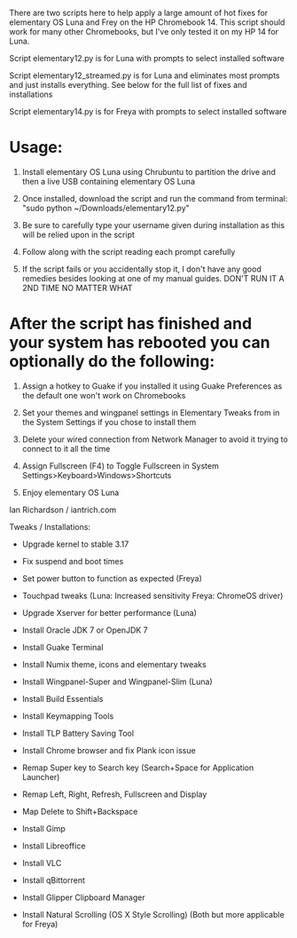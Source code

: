 There are two scripts here to help apply a large amount of hot fixes for elementary OS Luna and Frey on the HP Chromebook 14. This script should work for many other Chromebooks, but I've only tested it on my HP 14 for Luna.

Script elementary12.py is for Luna with prompts to select installed software

Script elementary12_streamed.py is for Luna and eliminates most prompts and just installs everything. See below for the full list of fixes and installations

Script elementary14.py is for Freya with prompts to select installed software

# Usage: #
1. Install elementary OS Luna using Chrubuntu to partition the drive and then a live USB containing elementary OS Luna

2. Once installed, download the script and run the command from terminal: "sudo python ~/Downloads/elementary12.py"

3. Be sure to carefully type your username given during installation as this will be relied upon in the script

4. Follow along with the script reading each prompt carefully

5. If the script fails or you accidentally stop it, I don't have any good remedies besides looking at one of my manual guides. DON'T RUN IT A 2ND TIME NO MATTER WHAT

# After the script has finished and your system has rebooted you can optionally do the following: #

1. Assign a hotkey to Guake if you installed it using Guake Preferences as the default one won't work on Chromebooks

2. Set your themes and wingpanel settings in Elementary Tweaks from in the System Settings if you chose to install them

3. Delete your wired connection from Network Manager to avoid it trying to connect to it all the time

4. Assign Fullscreen (F4) to Toggle Fullscreen in System Settings>Keyboard>Windows>Shortcuts

5. Enjoy elementary OS Luna



Ian Richardson / iantrich.com



Tweaks / Installations:

* Upgrade kernel to stable 3.17

* Fix suspend and boot times

* Set power button to function as expected (Freya)

* Touchpad tweaks (Luna: Increased sensitivity Freya: ChromeOS driver)

* Upgrade Xserver for better performance (Luna)

* Install Oracle JDK 7 or OpenJDK 7

* Install Guake Terminal

* Install Numix theme, icons and elementary tweaks

* Install Wingpanel-Super and Wingpanel-Slim (Luna)

* Install Build Essentials

* Install Keymapping Tools

* Install TLP Battery Saving Tool

* Install Chrome browser and fix Plank icon issue

* Remap Super key to Search key (Search+Space for Application Launcher)

* Remap Left, Right, Refresh, Fullscreen and Display

* Map Delete to Shift+Backspace

* Install Gimp

* Install Libreoffice

* Install VLC

* Install qBittorrent

* Install Glipper Clipboard Manager

* Install Natural Scrolling (OS X Style Scrolling) (Both but more applicable for Freya)